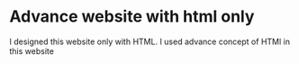 # Advance website with html only
 I designed this website only with HTML. I used advance concept of HTMl in this  website
